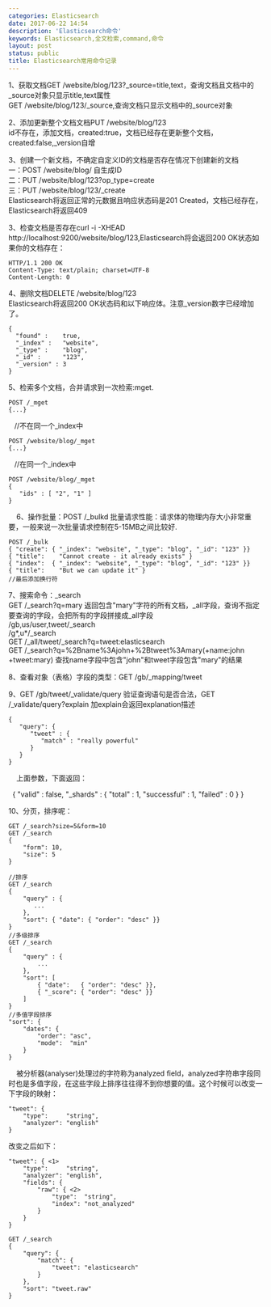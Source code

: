 ```yaml
---
categories: Elasticsearch
date: 2017-06-22 14:54
description: 'Elasticsearch命令'
keywords: Elasticsearch,全文检索,command,命令
layout: post
status: public
title: Elasticsearch常用命令记录
---
```


1、获取文档GET /website/blog/123?_source=title,text，查询文档且文档中的_source对象只显示title,text属性  
GET /website/blog/123/_source,查询文档只显示文档中的_source对象  

2、添加更新整个文档文档PUT /website/blog/123  
id不存在，添加文档，created:true，文档已经存在更新整个文档，created:false,_version自增

3、创建一个新文档，不确定自定义ID的文档是否存在情况下创建新的文档  
一：POST /website/blog/ 自生成ID  
二：PUT /website/blog/123?op_type=create  
三：PUT /website/blog/123/_create  
Elasticsearch将返回正常的元数据且响应状态码是201 Created，文档已经存在，Elasticsearch将返回409  

3、检查文档是否存在curl -i -XHEAD http://localhost:9200/website/blog/123,Elasticsearch将会返回200 OK状态如果你的文档存在：  
    
    HTTP/1.1 200 OK
    Content-Type: text/plain; charset=UTF-8
    Content-Length: 0

4、删除文档DELETE /website/blog/123  
Elasticsearch将返回200 OK状态码和以下响应体。注意_version数字已经增加了。  
    
    {
      "found" :    true,
      "_index" :   "website",
      "_type" :    "blog",
      "_id" :      "123",
      "_version" : 3
    }

5、检索多个文档，合并请求到一次检索:mget. 
    
    POST /_mget
    {...}
    //不在同一个_index中
    
    POST /website/blog/_mget
    {...}
    //在同一个_index中
    
    POST /website/blog/_mget
    {
       "ids" : [ "2", "1" ]
    }
    
6、操作批量：POST /_bulkd 批量请求性能：请求体的物理内存大小非常重要，一般来说一次批量请求控制在5-15MB之间比较好.  
    
    POST /_bulk
    { "create": { "_index": "website", "_type": "blog", "_id": "123" }}
    { "title":    "Cannot create - it already exists" }
    { "index":  { "_index": "website", "_type": "blog", "_id": "123" }}
    { "title":    "But we can update it" }
    //最后添加换行符  
    
7、搜索命令：_search  
GET /_search?q=mary 返回包含"mary"字符的所有文档，_all字段，查询不指定要查询的字段，会把所有的字段拼接成_all字段  
/gb,us/user,tweet/_search  
/g*,u*/_search  
GET /_all/tweet/_search?q=tweet:elasticsearch  
GET /_search?q=%2Bname%3Ajohn+%2Btweet%3Amary(+name:john +tweet:mary) 查找name字段中包含"john"和tweet字段包含"mary"的结果  

8、查看对象（表格）字段的类型：GET /gb/_mapping/tweet  

9、GET /gb/tweet/_validate/query 验证查询语句是否合法，GET /_validate/query?explain 加explain会返回explanation描述  
    
    {
       "query": {
          "tweet" : {
             "match" : "really powerful"
          }
       }
    }
    
上面参数，下面返回：  

    {
        "valid" :         false,
        "_shards" : {
            "total" :       1,
            "successful" :  1,
            "failed" :      0
        }
    }

10、分页，排序呢：
```
GET /_search?size=5&form=10  
GET /_search
{
    "form": 10,
    "size": 5
}

//排序
GET /_search
{
    "query" : {
       ...
    },
    "sort": { "date": { "order": "desc" }}
}
//多级排序
GET /_search
{
    "query" : {
        ...
    },
    "sort": [
        { "date":   { "order": "desc" }},
        { "_score": { "order": "desc" }}
    ]
}
//多值字段排序
"sort": {
    "dates": {
        "order": "asc",
        "mode":  "min"
    }
}
```

&nbsp;&nbsp;&nbsp;&nbsp;被分析器(analyser)处理过的字符称为analyzed field，analyzed字符串字段同时也是多值字段，在这些字段上排序往往得不到你想要的值。这个时候可以改变一下字段的映射：

```
"tweet": {
    "type":     "string",
    "analyzer": "english"
}
```

改变之后如下：

```
"tweet": { <1>
    "type":     "string",
    "analyzer": "english",
    "fields": {
        "raw": { <2>
            "type":  "string",
            "index": "not_analyzed"
        }
    }
}
```

```
GET /_search
{
    "query": {
        "match": {
            "tweet": "elasticsearch"
        }
    },
    "sort": "tweet.raw"
}
```